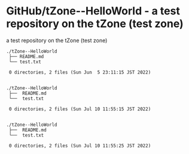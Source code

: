 # GitHub/tZone--HelloWorld - a test repository on the tZone (test zone)

a test repository on the tZone (test zone)


    ./tZone--HelloWorld
     ├── README.md
     └── test.txt
     
     0 directories, 2 files (Sun Jun  5 23:11:15 JST 2022)


    ./tZone--HelloWorld
     ├──  README.md
     └──  test.txt
     
     0 directories, 2 files (Sun Jul 10 11:55:15 JST 2022)


    ./tZone--HelloWorld
     ├──  README.md
     └──  test.txt
     
     0 directories, 2 files (Sun Jul 10 11:55:25 JST 2022)

